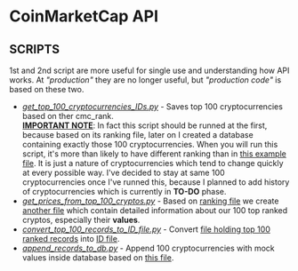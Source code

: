 # CoinMarketCap API
## SCRIPTS
1st and 2nd script are more useful for single use and understanding how API works. At <em>"production"</em> they are no longer useful, but <em>"production code"</em> is based on these two.
* <em>[get_top_100_cryptocurrencies_IDs.py](get_top_100_cryptocurrencies_IDs.py)</em> - Saves top 100 cryptocurrencies based on ther cmc_rank. <br>
<b><ins>IMPORTANT NOTE</b></ins>: In fact this script should be runned at the first, because based on its ranking file, later on I created a database containing exactly those 100 cryptocurrencies. When you will run this script, it's more than likely to have different ranking than in [this example file](../example_files/top_100_cryptocurrencies_IDs.txt). It is just a nature of cryptocurrencies which tend to change quickly at every possible way. I've decided to stay at same 100 cryptocurrencies once I've runned this, because I planned to add history of cryptocurrencies which is currently in <b>TO-DO</b> phase.
* <em>[get_prices_from_top_100_cryptos.py](get_prices_from_top_100_cryptos.py)</em> - Based on [ranking file](../example_files/top_100_cryptocurrencies_IDs.txt) we create [another file](../example_files/top_100_values.txt) which contain detailed information about our 100 top ranked cryptos, especially their <b>values</b>.
* <em>[convert_top_100_records_to_ID_file.py](convert_top_100_records_to_ID_file.py)</em> - Convert [file holding top 100 ranked records](../example_files/top_100_cryptocurrencies_IDs.txt) into [ID file](../IDs.txt).
* <em>[append_records_to_db.py](append_records_to_db.py)</em> - Append 100 cryptocurrencies with mock values inside database based on [this file](../example_files/top_100_cryptocurrencies_IDs.txt).